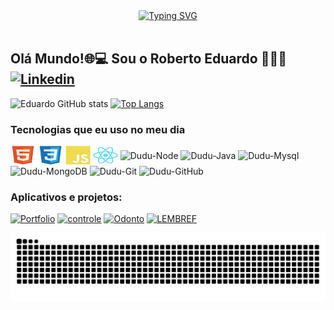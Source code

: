 <div align="center">
  <a href="https://git.io/typing-svg">
    <img src="https://readme-typing-svg.demolab.com?font=Fira+Code&weight=500&size=22&pause=1000&color=00FF00&center=true&vCenter=true&random=false&width=524&lines=%E2%8A%B9+BEM+VINDO(A)+AO+MEU+GITHUB!+%E2%8A%B9+" alt="Typing SVG">

  </a>
</div>

<img align="center" alt="" src="./src/header-gif.gif">


## Olá Mundo!🌐💻 Sou o Roberto Eduardo 👨🏻‍💻 [![Linkedin](	https://img.shields.io/badge/LinkedIn-0077B5?style=for-the-badge&logo=linkedin&logoColor=white)](https://www.linkedin.com/in/roberto-eduardo-md01/)

![Eduardo GitHub stats](https://github-readme-stats.vercel.app/api?username=robertoeduardomd&show_icons=true&theme=highcontrast&count_private=true)
[![Top Langs](https://github-readme-stats.vercel.app/api/top-langs/?username=robertoeduardomd&layout=donut&theme=highcontrast)](https://github.com/robertoeduardomd/github-readme-stats)

### Tecnologias que eu uso no meu dia

<div style="display: inline_block">
  <img align="center" alt="Dudu-HTML" height="30" width="40" src="https://raw.githubusercontent.com/devicons/devicon/master/icons/html5/html5-original.svg">
  <img align="center" alt="Dudu-CSS" height="30" width="40" src="https://raw.githubusercontent.com/devicons/devicon/master/icons/css3/css3-original.svg">
  <img align="center" alt="Dudu-Js" height="30" width="40" src="https://raw.githubusercontent.com/devicons/devicon/master/icons/javascript/javascript-plain.svg">
  <img align="center" alt="Dudu-React" height="30" width="40" src="https://raw.githubusercontent.com/devicons/devicon/master/icons/react/react-original.svg">
  <img align="center" alt="Dudu-Node" height="30" width="40" src="https://cdn.jsdelivr.net/gh/devicons/devicon@latest/icons/nodejs/nodejs-plain-wordmark.svg" />
  <img align="center" alt="Dudu-Java" height="35" width="45" src="https://cdn.jsdelivr.net/gh/devicons/devicon@latest/icons/java/java-original.svg" />
  <img align="center" alt="Dudu-Mysql" height="35" width="45" src="https://cdn.jsdelivr.net/gh/devicons/devicon@latest/icons/mysql/mysql-original-wordmark.svg" />
  <img align="center" alt="Dudu-MongoDB" height="35" width="45" src="https://cdn.jsdelivr.net/gh/devicons/devicon@latest/icons/mongodb/mongodb-plain-wordmark.svg" />
  <img align="center" alt="Dudu-Git" height="35" width="45" src="https://cdn.jsdelivr.net/gh/devicons/devicon@latest/icons/git/git-plain-wordmark.svg" />
  <img align="center" alt="Dudu-GitHub" height="35" width="45" src="https://cdn.jsdelivr.net/gh/devicons/devicon@latest/icons/github/github-original.svg"  />
 <i class="devicon-github-original"></i>
</div>

### Aplicativos e projetos:

[![Portfolio](	https://img.shields.io/badge/Portfolio-000000?style=for-the-badge&logo=vercel&logoColor=red)](https://roberto-eduardo-portfolio.vercel.app/)
[![controle](	https://img.shields.io/badge/controle-000000?style=for-the-badge&logo=vercel&logoColor=white)](https://controle-de-despezasversaosimples.vercel.app//)
[![Odonto](	https://img.shields.io/badge/Odonto-000000?style=for-the-badge&logo=vercel&logoColor=blue)](https://odontoesteticaversaosimples.vercel.app/)
[![LEMBREF](	https://img.shields.io/badge/Lembref-000000?style=for-the-badge&logo=vercel&logoColor=yellow)](https://lembref.vercel.app/)

<picture align="center">
  <source media="(prefers-color-scheme: dark)" srcset="https://raw.githubusercontent.com/robertoeduardomd/robertoeduardomd/output/github-contribution-grid-snake-dark.svg">
  <source media="(prefers-color-scheme: light)" srcset="https://raw.githubusercontent.com/robertoeduardomd/robertoeduardomd/output/github-contribution-grid-snake-dark.svg">
  <img align="center" alt="github contribution grid snake animation" src="https://raw.githubusercontent.com/robertoeduardomd/robertoeduardomd/output/github-contribution-grid-snake.svg">
</picture>


